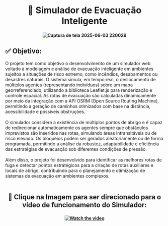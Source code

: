 <h1 align = center>
  🚨 Simulador de Evacuação Inteligente
</h1>
<h4 align=center>

![Captura de tela 2025-06-03 220029](https://github.com/user-attachments/assets/2d04a5d0-26db-4fc4-8cb4-5853f294ef66)

</h4>

## ✅ Objetivo: 
O projeto tem como objetivo o desenvolvimento de um simulador web voltado à modelagem e análise de evacuação inteligente em ambientes sujeitos a situações de risco extremo, como incêndios, 
desabamentos ou desastres naturais. O sistema simula, em tempo real, o deslocamento de múltiplos agentes (representando indivíduos) sobre um mapa georreferenciado, utilizando a biblioteca Leaflet.js 
para renderização e controle espacial. As rotas de evacuação são calculadas dinamicamente por meio da integração com a API OSRM (Open Source Routing Machine), permitindo a geração de caminhos otimizados com base na distância, 
acessibilidade e possíveis obstruções.
<br>
<br>
O simulador considera a existência de múltiplos pontos de abrigo e é capaz de redirecionar automaticamente os agentes sempre que obstáculos imprevistos são inseridos nas rotas, simulando áreas intransitáveis ou de risco elevado. 
Os bloqueios podem ser gerados aleatoriamente ou de forma programada, permitindo a análise da robustez, adaptabilidade e eficiência das estratégias de evacuação sob diferentes condições de pressão.
<br>
<br>
Além disso, o projeto foi desenvolvido para identificar as melhores rotas de fuga e detectar pontos estratégicos para a criação de rotas auxiliares e locais de abrigo, 
contribuindo para o planejamento e otimização de sistemas de evacuação em ambientes complexos.
<br>
<br>
<h2 align= center> 
  
🔗 Clique na Imagem para ser direcionado para o vídeo de funcionamento do Simulador:
</h2>

<h4 align= center> 
  
[![Watch the video](https://img.youtube.com/vi/uQD06tnR6_o/maxresdefault.jpg)](https://youtu.be/uQD06tnR6_o)
</h4>
